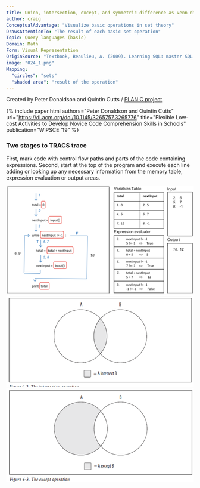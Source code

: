 ```yaml
---
title: Union, intersection, except, and symmetric difference as Venn diagrams
author: craig
ConceptualAdvantage: "Visualize basic operations in set theory"
DrawsAttentionTo: "The result of each basic set operation"
Topic: Query languages (basic)
Domain: Math
Form: Visual Representation
OriginSource: "Textbook, Beaulieu, A. (2009). Learning SQL: master SQL fundamentals. O'Reilly Media."
image: "024_1.png"
Mapping:
  "circles": "sets"
  "shaded area": "result of the operation"
---
```


Created by Peter Donaldson and Quintin Cutts /
[PLAN C project](https://trace.dcs.gla.ac.uk/planc/).

{% include paper.html
   authors="Peter Donaldson and Quintin Cutts"
   url="https://dl.acm.org/doi/10.1145/3265757.3265776"
   title="Flexible Low-cost Activities to Develop Novice Code Comprehension Skills in Schools"
   publication="WiPSCE '19" %}

### Two stages to TRACS trace

First, mark code with control flow paths and parts of the code containing expressions. Second, start at the top of the program and execute each line adding or looking up any necessary information from the memory table, expression evaluation or output areas.

<img src="/assets/images/nm/ControlFlowAsStructuredCodeAnnotations-full.png" class="ui fluid bordered image">

<img src="/assets/images/nm/024_2.png" class="ui fluid bordered image">
<img src="/assets/images/nm/024_3.png" class="ui fluid bordered image">
